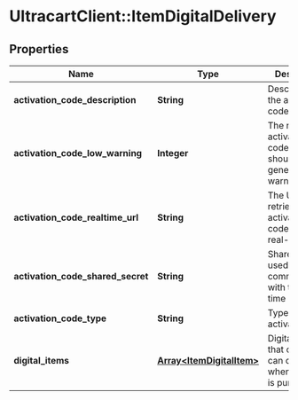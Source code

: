 # UltracartClient::ItemDigitalDelivery

## Properties
Name | Type | Description | Notes
------------ | ------------- | ------------- | -------------
**activation_code_description** | **String** | Description of the activation code | [optional] 
**activation_code_low_warning** | **Integer** | The number of activation codes whcih should generate a warning email | [optional] 
**activation_code_realtime_url** | **String** | The URL to retrieve activation codes from in real-time | [optional] 
**activation_code_shared_secret** | **String** | Shared secret used when communicating with the real-time URL | [optional] 
**activation_code_type** | **String** | Type of activation code | [optional] 
**digital_items** | [**Array&lt;ItemDigitalItem&gt;**](ItemDigitalItem.md) | Digital items that customer can download when this item is purchased | [optional] 


